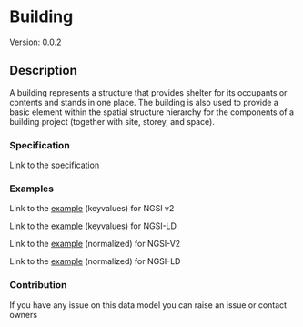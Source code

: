 # Building
Version: 0.0.2

## Description 

A building represents a structure that provides shelter for its occupants or contents and stands in one place. The building is also used to provide a basic element within the spatial structure hierarchy for the components of a building project (together with site, storey, and space).
### Specification

Link to the [specification](https://github.com/smart-data-models/incubated/tree/master/SAREF/s4bldg/Building/doc/spec.md)

### Examples

Link to the [example](https://github.com/smart-data-models/incubated/tree/master/SAREF/s4bldg/Building/examples/example.json) (keyvalues) for NGSI v2

Link to the [example](https://github.com/smart-data-models/incubated/tree/master/SAREF/s4bldg/Building/examples/example.jsonld) (keyvalues) for NGSI-LD

Link to the [example](https://github.com/smart-data-models/incubated/tree/master/SAREF/s4bldg/Building/examples/example-normalized.json) (normalized) for NGSI-V2

Link to the [example](https://github.com/smart-data-models/incubated/tree/master/SAREF/s4bldg/Building/examples/example-normalized.jsonld) (normalized) for NGSI-LD
### Contribution

 If you have any issue on this data model you can raise an issue or contact owners
